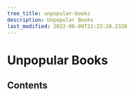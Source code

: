 ```yaml
---
tree_title: unpopular-books
description: Unpopular Books
last_modified: 2022-06-09T21:23:28.2328
---
```


# Unpopular Books

## Contents
